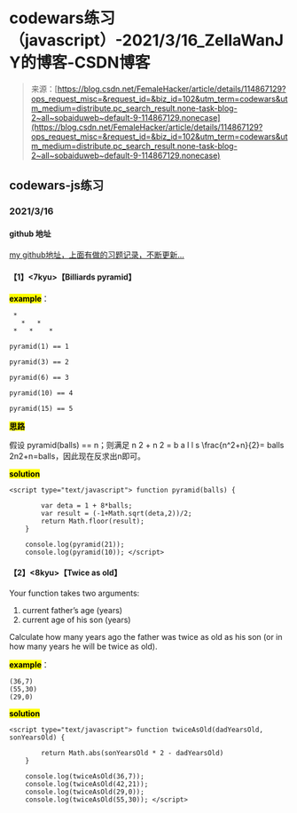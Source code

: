 <!--yml
category: codewars
date: 2022-08-13 11:46:50
-->

# codewars练习（javascript）-2021/3/16_ZellaWanJY的博客-CSDN博客

> 来源：[https://blog.csdn.net/FemaleHacker/article/details/114867129?ops_request_misc=&request_id=&biz_id=102&utm_term=codewars&utm_medium=distribute.pc_search_result.none-task-blog-2~all~sobaiduweb~default-9-114867129.nonecase](https://blog.csdn.net/FemaleHacker/article/details/114867129?ops_request_misc=&request_id=&biz_id=102&utm_term=codewars&utm_medium=distribute.pc_search_result.none-task-blog-2~all~sobaiduweb~default-9-114867129.nonecase)

## codewars-js练习

### 2021/3/16

#### github 地址

[my github地址，上面有做的习题记录，不断更新…](https://github.com/Mszmy/Codewars/)

#### 【1】<7kyu>【Billiards pyramid】

**<mark>example</mark>**：

```
 *
   *   *
 *   *    *

pyramid(1) == 1

pyramid(3) == 2

pyramid(6) == 3

pyramid(10) == 4

pyramid(15) == 5 
```

**<mark>思路</mark>**

假设 pyramid(balls) == n；则满足 n 2 + n 2 = b a l l s \frac{n^2+n}{2}= balls 2n2+n​=balls，因此现在反求出n即可。

<mark>**solution**</mark>

```
<script type="text/javascript"> function pyramid(balls) {

        var deta = 1 + 8*balls;
        var result = (-1+Math.sqrt(deta,2))/2;
        return Math.floor(result);
    }

    console.log(pyramid(21));
    console.log(pyramid(10)); </script> 
```

#### 【2】<8kyu>【Twice as old】

Your function takes two arguments:

1.  current father’s age (years)
2.  current age of his son (years)

Сalculate how many years ago the father was twice as old as his son (or in how many years he will be twice as old).

**<mark>example</mark>**：

```
(36,7)
(55,30)
(29,0) 
```

<mark>**solution**</mark>

```
<script type="text/javascript"> function twiceAsOld(dadYearsOld, sonYearsOld) {

        return Math.abs(sonYearsOld * 2 - dadYearsOld)
    }

    console.log(twiceAsOld(36,7));
    console.log(twiceAsOld(42,21));
    console.log(twiceAsOld(29,0));
    console.log(twiceAsOld(55,30)); </script> 
```